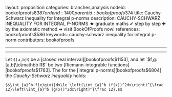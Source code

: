 layout: proposition
categories: branches,analysis
nodeid: bookofproofs$8387
orderid: 1400
parentid: bookofproofs$374
title: Cauchy-Schwarz Inequality for Integral p-norms
description: CAUCHY-SCHWARZ INEQUALITY FOR INTEGRAL P-NORMS ★ graduate maths ✔ step by step ✚ by the axiomatic method ➜ visit BookOfProofs now!
references: bookofproofs$586
keywords: cauchy-schwarz inequality for integral p-norm
contributors: bookofproofs

---


---

Let `$[a,b]$` be a [closed real interval][bookofproofs$1153], and let `$f,g:[a,b]\to\mathbb R$` be two [Riemann-integrable functions][bookofproofs$1763]. The for the [integral p-norms][bookofproofs$6804] the *Cauchy-Schwarz inequality* holds:

`$$\int_{a}^b|f(x)g(x)|dx\le \left(\int_{a}^b (f(x))^2dx\right)^{\frac 12}\left(\int_{a}^b (g(x))^2dx\right)^{\frac 12}.$$`

